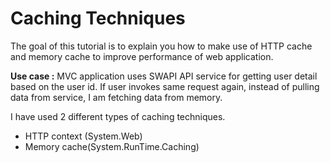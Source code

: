 # Caching Techniques

The goal of this tutorial is to explain you how to make use of HTTP cache and memory cache to  improve performance of web application.

**Use case :** MVC application uses SWAPI API service for getting user detail based on the user id. If user invokes  same request again, instead of pulling data from service, I am fetching data from memory.

I have used 2 different types of caching techniques.
 - HTTP context (System.Web)
 - Memory cache(System.RunTime.Caching)
